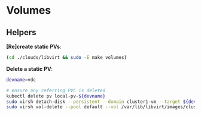 # Volumes

## Helpers

**[Re]create static PVs**:

```bash
(cd ./clouds/libvirt && sudo -E make volumes)
```

**Delete a static PV**:

```bash
devname=vdc

# ensure any referring PVC is deleted
kubectl delete pv local-pv-${devname}
sudo virsh detach-disk --persistent --domain cluster1-vm --target ${devname}
sudo virsh vol-delete --pool default --vol /var/lib/libvirt/images/cluster1-vm-${devname}.qcow2
```
